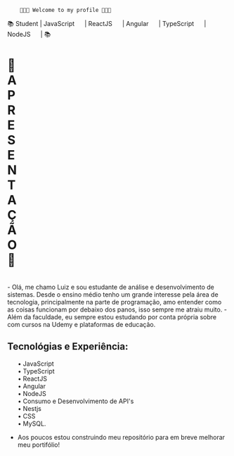         👨🏼‍💻 Welcome to my profile 👨🏼‍💻

 📚 Student | JavaScript <img src="https://cdn.jsdelivr.net/gh/devicons/devicon/icons/javascript/javascript-original.svg" width="15" height="15"/>
           | ReactJS <img src="https://cdn.jsdelivr.net/gh/devicons/devicon/icons/react/react-original.svg" width="15" height="15" /> 
           | Angular <img src="https://cdn.jsdelivr.net/gh/devicons/devicon/icons/angularjs/angularjs-original.svg" width="15" height="15" />
           | TypeScript <img src="https://cdn.jsdelivr.net/gh/devicons/devicon/icons/typescript/typescript-original.svg" width="15" height="15" />
           | NodeJS <img src="https://cdn.jsdelivr.net/gh/devicons/devicon/icons/nodejs/nodejs-original.svg" width="15" height="15" /> 
           | 📚

 <h1 style="width: 10px">📌APRESENTAÇÃO📌</h1>
 <br>
 - Olá, me chamo Luiz e sou estudante de análise e desenvolvimento de sistemas. Desde o ensino médio tenho um grande interesse pela área de tecnologia, principalmente na parte de programação, amo entender como as coisas funcionam por debaixo dos panos, isso sempre me atraiu muito. 
 - Além da faculdade, eu sempre estou estudando por conta própria sobre com cursos na Udemy e plataformas de educação. 
 <h2>Tecnológias e Experiência:</h2>
 
<ul>
       • JavaScript<br>
       • TypeScript<br>
       • ReactJS<br>
       • Angular<br>
       • NodeJS<br>
       • Consumo e Desenvolvimento de API's<br>
       • Nestjs<br>
       • CSS<br>
       • MySQL.<br>
</ul>
  
 - Aos poucos estou construindo meu repositório para em breve melhorar meu portifólio!
<br>

